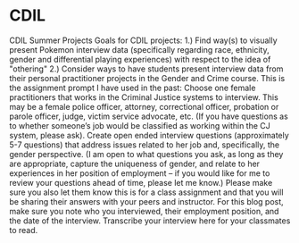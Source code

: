 # CDIL
CDIL Summer Projects
Goals for CDIL projects: 
1.) Find way(s) to visually present Pokemon interview data (specifically regarding race, ethnicity, gender and differential playing experiences) with respect to the idea of "othering" 
2.) Consider ways to have students present interview data from their personal practitioner projects in the Gender and Crime course. This is the assignment 
prompt I have used in the past:
Choose one female practitioners that works in the Criminal Justice systems to interview. This may be a female police officer, attorney, correctional officer, probation or parole officer, judge, victim service advocate, etc. (If you have questions as to whether someone’s job would be classified as working within the CJ system, please ask). Create open ended interview questions (approximately 5-7 questions) that address issues related to her job and, specifically, the gender perspective. (I am open to what questions you ask, as long as they are appropriate, capture the uniqueness of gender, and relate to her experiences in her position of employment – if you would like for me to review your questions ahead of time, please let me know.)
Please make sure you also let them know this is for a class assignment and that you will be sharing their answers with your peers and instructor.
For this blog post, make sure you note who you interviewed, their employment position, and the date of the interview. Transcribe your interview here for your classmates to read.
